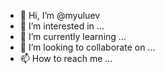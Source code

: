 - 👋 Hi, I’m @myuluev
- 👀 I’m interested in ...
- 🌱 I’m currently learning ...
- 💞️ I’m looking to collaborate on ...
- 📫 How to reach me ...

<!---
myuluev/myuluev is a ✨ special ✨ repository because its `README.md` (this file) appears on your GitHub profile.
You can click the Preview link to take a look at your changes.
--->
